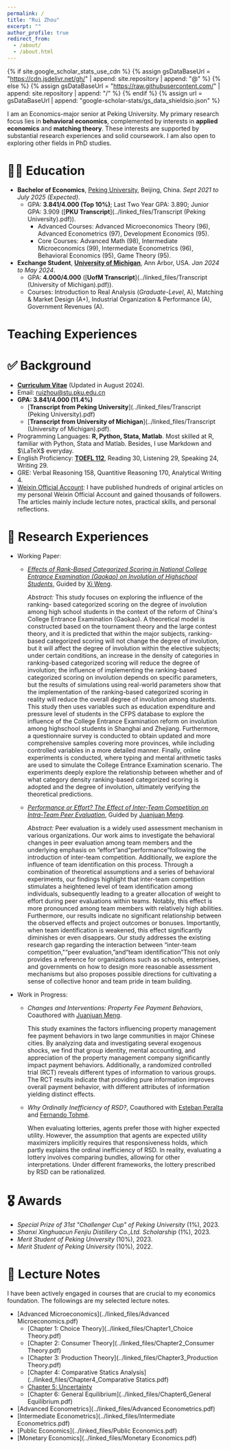 ```yaml
---
permalink: /
title: "Rui Zhou"
excerpt: ""
author_profile: true
redirect_from: 
  - /about/
  - /about.html
---
```


{% if site.google_scholar_stats_use_cdn %}
{% assign gsDataBaseUrl = "https://cdn.jsdelivr.net/gh/" | append: site.repository | append: "@" %}
{% else %}
{% assign gsDataBaseUrl = "https://raw.githubusercontent.com/" | append: site.repository | append: "/" %}
{% endif %}
{% assign url = gsDataBaseUrl | append: "google-scholar-stats/gs_data_shieldsio.json" %}


I am an Economics-major senior at Peking University. My primary research focus lies in **behavioral economics**, complemented by interests in **applied economics** and **matching theory**. These interests are supported by substantial research experiences and solid coursework. I am also open to exploring other fields in PhD studies.


<span class='anchor' id='education'></span>

# 🧑‍🎓 Education

- **Bachelor of Economics**, [Peking University](https://english.pku.edu.cn/), Beijing, China. *Sept 2021 to July 2025 (Expected)*.
  - GPA: **3.841/4.000 (Top 10%)**; Last Two Year GPA: 3.890; Junior GPA: 3.909 ([**PKU Transcript**](../linked_files/Transcript (Peking University).pdf)).
    * Advanced Courses: Advanced Microeconomics Theory (96), Advanced Econometrics (97), Development Economics (95).
    * Core Courses: Advanced Math (98), Intermediate Microeconomics (99), Intermediate Econometrics (96), Behavioral Economics (95), Game Theory (95).
- **Exchange Student**, [**University of Michigan**](https://umich.edu/), Ann Arbor, USA. *Jan 2024 to May 2024*.
  - GPA: **4.000/4.000** ([**UofM Transcript**](../linked_files/Transcript (University of Michigan).pdf)).
  - Courses: Introduction to Real Analysis (*Graduate-Level*, A), Matching & Market Design (A+), Industrial Organization & Performance (A), Government Revenues (A).

<span class='anchor' id='background'></span>

# Teaching Experiences



# ✅ Background

* [**Curriculum Vitae**](../linked_files/Rui_Zhou_CV.pdf) (Updated in August 2024).
* Email: <a href="mailto:ruizhou@stu.pku.edu.cn">ruizhou@stu.pku.edu.cn</a>
* **GPA: 3.841/4.000 (11.4%)**
  * [**Transcript from Peking University**](../linked_files/Transcript (Peking University).pdf)
  * [**Transcript from University of Michigan**](../linked_files/Transcript (University of Michigan).pdf).
* Programming Languages: **R, Python, Stata, Matlab**. Most skilled at R, familiar with Python, Stata and Matlab. Besides, I use Markdown and $\LaTeX$ everyday.
* English Proficiency: [**TOEFL 112**](../linked_files/Rui_Zhou_TOEFL.pdf), Reading 30, Listening 29, Speaking 24, Writing 29.
* GRE: Verbal Reasoning 158, Quantitive Reasoning 170, Analytical Writing 4.
* [Weixin Official Account](https://mp.weixin.qq.com/s?__biz=Mzk0NTMxNjcxNg==&mid=2247491485&idx=1&sn=c4fda51b662c9130550966d2eb22787e&chksm=c316699ef461e0887070e8ffcf1063606982dde436ac0c45437d1a35dd4552d443991dd4d635#rd): I have published hundreds of original articles on my personal Weixin Official Account and gained thousands of followers. The articles mainly include lecture notes, practical skills, and personal reflections.


<span class='anchor' id='researchexp'></span>


# 🧪 Research Experiences

* Working Paper:
  * [_Effects of Rank-Based Categorized Scoring in National College Entrance Examination (Gaokao) on Involution of Highschool Students_](../linked_files/等级赋分制对高考考生内卷程度的影响.pdf), Guided by [Xi Weng](https://en.gsm.pku.edu.cn/faculty/wengxi125/).

    *Abstract:* This study focuses on exploring the influence of the ranking- based categorized scoring on the degree of involution among high school students in the context of the reform of China's College Entrance Examination (Gaokao). A theoretical model is constructed based on the tournament theory and the large contest theory, and it is predicted that within the major subjects, ranking-based categorized scoring will not change the degree of involution, but it will affect the degree of involution within the elective subjects; under certain conditions, an increase in the density of categories in ranking-based categorized scoring will reduce the degree of involution; the influence of implementing the ranking-based categorized scoring on involution depends on specific parameters, but the results of simulations using real-world parameters show that the implementation of the ranking-based categorized scoring in reality will reduce the overall degree of involution among students. This study then uses variables such as education expenditure and pressure level of students in the CFPS database to explore the influence of the College Entrance Examination reform on involution among highschool students in Shanghai and Zhejiang. Furthermore, a questionnaire survey is conducted to obtain updated and more comprehensive samples covering more provinces, while including controlled variables in a more detailed manner. Finally, online experiments is conducted, where typing and mental arithmetic tasks are used to simulate the College Entrance Examination scenario. The experiments deeply explore the relationship between whether and of what category density ranking-based categorized scoring is adopted and the degree of involution, ultimately verifying the theoretical predictions.
  * [_Performance or Effort? The Effect of Inter-Team Competition on Intra-Team Peer Evaluation_](../linked_files/“功劳”还是“苦劳”？——团队间竞争对团队成员互评的影响.pdf), Guided by [Juanjuan Meng](https://en.gsm.pku.edu.cn/faculty/jumeng/).

    *Abstract:* Peer evaluation is a widely used assessment mechanism in various organizations. Our work aims to investigate the behavioral changes in peer evaluation among team members and the underlying emphasis on “effort”and“performance”following the introduction of inter-team competition. Additionally, we explore the influence of team identification on this process. Through a combination of theoretical assumptions and a series of behavioral experiments, our findings highlight that inter-team competition stimulates a heightened level of team identification among individuals, subsequently leading to a greater allocation of weight to effort during peer evaluations within teams. Notably, this effect is more pronounced among team members with relatively high abilities. Furthermore, our results indicate no significant relationship between the observed effects and project outcomes or bonuses. Importantly, when team identification is weakened, this effect significantly diminishes or even disappears. Our study addresses the existing research gap regarding the interaction between “inter-team competition,"“peer evaluation,”and“team identification”This not only provides a reference for organizations such as schools, enterprises, and governments on how to design more reasonable assessment mechanisms but also proposes possible directions for cultivating a sense of collective honor and team pride in team building.
* Work in Progress:
  * _Changes and Interventions: Property Fee Payment Behaviors_, Coauthored with [Juanjuan Meng](https://en.gsm.pku.edu.cn/faculty/jumeng/).

    This study examines the factors influencing property management fee payment behaviors in two large communities in major Chinese cities. By analyzing data and investigating several exogenous shocks, we find that group identity, mental accounting, and appreciation of the property management company significantly impact payment behaviors. Additionally, a randomized controlled trial (RCT) reveals different types of information to various groups. The RCT results indicate that providing pure information improves overall payment behavior, with different attributes of information yielding distinct effects.
  * _Why Ordinally Inefficiency of RSD?_, Coauthored with [Esteban Peralta](https://sites.lsa.umich.edu/eperalta/) and [Fernando Tohmé](https://gcas.ie/why-gcas/research/research-fellows/fernando-tohme).

    When evaluating lotteries, agents prefer those with higher expected utility. However, the assumption that agents are expected utility maximizers implicitly requires that responsiveness holds, which partly explains the ordinal inefficiency of RSD. In reality, evaluating a lottery involves comparing bundles, allowing for other interpretations. Under different frameworks, the lottery prescribed by RSD can be rationalized.

<span class='anchor' id='awards'></span>

# 🎖 Awards

* _Special Prize of 31st "Challenger Cup" of Peking University_ (1%), 2023.
* _Shanxi Xinghuacun Fenjiu Distillery Co.,Ltd. Scholarship_ (1%), 2023.
* _Merit Student of Peking University_ (10%), 2023.
* _Merit Student of Peking University_ (10%), 2022.

<span class='anchor' id='lecturenotes'></span>

# 📒 Lecture Notes

I have been actively engaged in courses that are crucial to my economics foundation. The followings are my selected lecture notes.

* [Advanced Microeconomics](../linked_files/Advanced Microeconomics.pdf)
  * [Chapter 1: Choice Theory](../linked_files/Chapter1_Choice Theory.pdf)
  * [Chapter 2: Consumer Theory](../linked_files/Chapter2_Consumer Theory.pdf)
  * [Chapter 3: Production Theory](../linked_files/Chapter3_Production Theory.pdf)
  * [Chapter 4: Comparative Statics Analysis](../linked_files/Chapter4_Comparative Statics.pdf)
  * [Chapter 5: Uncertainty](../linked_files/Chapter5_Uncertainty.pdf)
  * [Chapter 6: General Equilibrium](../linked_files/Chapter6_General Equilibrium.pdf)
* [Advanced Econometrics](../linked_files/Advanced Econometrics.pdf)
* [Intermediate Econometrics](../linked_files/Intermediate Econometrics.pdf)
* [Public Economics](../linked_files/Public Economics.pdf)
* [Monetary Economics](../linked_files/Monetary Economics.pdf)

